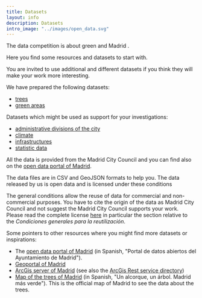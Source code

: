 ```yaml
---
title: Datasets
layout: info
description: Datasets
intro_image: "../images/open_data.svg"
---
```


The data competition is about green and Madrid .

Here you find some resources and datasets to start with. 

You are invited to use additional and different datasets if you think they will make your work more interesting.


We have prepared the following datasets:
* [trees](trees)
* [green areas](greenareas)

Datasets which might be used as support for your investigations:
* [administrative divisions of the city](administrativeunits)
* [climate](climate)
* [infrastructures](infrastructures)
* [statistic data](statisticsdata)

All the data is provided from the Madrid City Council and you can find also on the [open data portal of Madrid](https://datos.madrid.es/portal/site/egob/).<br/>

The data files are in CSV and GeoJSON formats to help you. The data released by us is open data and is licensed under these conditions<br/>

The general conditions allow the reuse of data for commercial and non-commercial purposes. You have to cite the origin of the data as Madrid City Council and not suggest the Madrid City Council supports your work. Please read the complete license [here](https://datos.madrid.es/portal/site/egob/menuitem.3efdb29b813ad8241e830cc2a8a409a0/?vgnextoid=108804d4aab90410VgnVCM100000171f5a0aRCRD&vgnextchannel=b4c412b9ace9f310VgnVCM100000171f5a0aRCRD&vgnextfmt=default) in particular the section relative to the *Condiciones generales para la reutilización*.

Some pointers to other resources where you might find more datasets or inspirations:

* The [open data portal of Madrid](https://datos.madrid.es/portal/site/egob/) (in Spanish, "Portal de datos abiertos del Ayuntamiento de Madrid").
* [Geoportal of Madrid](https://geoportal.madrid.es/IDEAM_WBGEOPORTAL/visor_ide.iam)
* [ArcGis server of Madrid](https://www.arcgis.com/home/webmap/viewer.html?featurecollection=https%3A%2F%2Fsigma.madrid.es%2Farcgismalla%2Frest%2Fservices%3Ff%3Djson%26option%3Dfootprints&supportsProjection=true&supportsJSONP=true) (see also the [ArcGis Rest service directory](http://sigma.madrid.es/arcgismalla/rest/services))
* [Map of the trees of Madrid](http://www-2.munimadrid.es/DGPVE_WUAUA/welcome.do) (in Spanish, "Un alcorque, un árbol. Madrid más verde"). This is the official map of Madrid to see the data about the trees.
